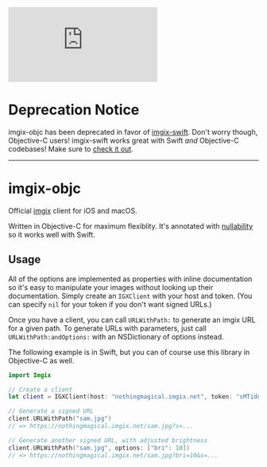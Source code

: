 ![imgix logo](https://assets.imgix.net/imgix-logo-web-2014.pdf?page=2&fm=png&w=120)

# Deprecation Notice

imgix-objc has been deprecated in favor of [imgix-swift](https://github.com/imgix/imgix-swift). Don't worry though, Objective-C users! imgix-swift works great with Swift _and_ Objective-C codebases! Make sure to [check it out](https://github.com/imgix/imgix-swift).


---

# imgix-objc

Official [imgix](http://imgix.com) client for iOS and macOS.

Written in Objective-C for maximum flexiblity. It's annotated with [nullability](https://developer.apple.com/swift/blog/?id=25) so it works well with Swift.


## Usage

All of the options are implemented as properties with inline documentation so it's easy to manipulate your images without looking up their documentation. Simply create an `IGXClient` with your host and token. (You can specify `nil` for  your token if you don't want signed URLs.)

Once you have a client, you can call `URLWithPath:` to generate an imgix URL for a given path. To generate URLs with parameters, just call `URLWithPath:andOptions:` with an NSDictionary of options instead.

The following example is in Swift, but you can of course use this library in Objective-C as well.

``` swift
import Imgix

// Create a client
let client = IGXClient(host: "nothingmagical.imgix.net", token: "sMTidnYXXg9NB4qh")

// Generate a signed URL
client.URLWithPath("sam.jpg")
// => https://nothingmagical.imgix.net/sam.jpg?s=...

// Generate another signed URL, with adjusted brightness
client.URLWithPath("sam.jpg", options: ["bri": 10])
// => https://nothingmagical.imgix.net/sam.jpg?bri=10&s=...
```
